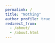 ```yaml
---
permalink: /
title: "Nothing"
author_profile: true
redirect_from: 
  - /about/
  - /about.html
---
```

